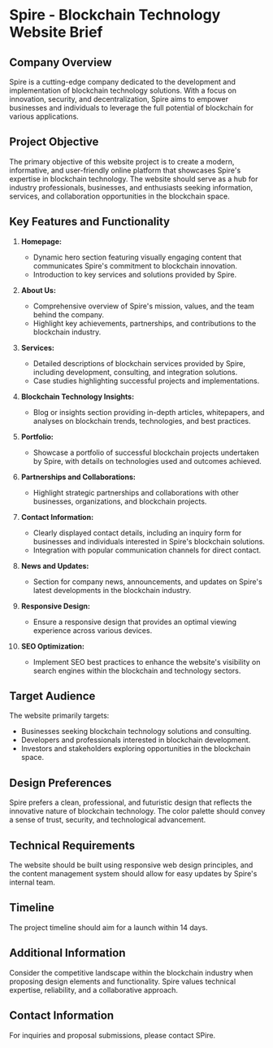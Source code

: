 # Spire - Blockchain Technology Website Brief

## Company Overview

Spire is a cutting-edge company dedicated to the development and implementation of blockchain technology solutions. With a focus on innovation, security, and decentralization, Spire aims to empower businesses and individuals to leverage the full potential of blockchain for various applications.

## Project Objective

The primary objective of this website project is to create a modern, informative, and user-friendly online platform that showcases Spire's expertise in blockchain technology. The website should serve as a hub for industry professionals, businesses, and enthusiasts seeking information, services, and collaboration opportunities in the blockchain space.

## Key Features and Functionality

1. **Homepage:**
   - Dynamic hero section featuring visually engaging content that communicates Spire's commitment to blockchain innovation.
   - Introduction to key services and solutions provided by Spire.

2. **About Us:**
   - Comprehensive overview of Spire's mission, values, and the team behind the company.
   - Highlight key achievements, partnerships, and contributions to the blockchain industry.

3. **Services:**
   - Detailed descriptions of blockchain services provided by Spire, including development, consulting, and integration solutions.
   - Case studies highlighting successful projects and implementations.

4. **Blockchain Technology Insights:**
   - Blog or insights section providing in-depth articles, whitepapers, and analyses on blockchain trends, technologies, and best practices.

5. **Portfolio:**
   - Showcase a portfolio of successful blockchain projects undertaken by Spire, with details on technologies used and outcomes achieved.

6. **Partnerships and Collaborations:**
   - Highlight strategic partnerships and collaborations with other businesses, organizations, and blockchain projects.

7. **Contact Information:**
   - Clearly displayed contact details, including an inquiry form for businesses and individuals interested in Spire's blockchain solutions.
   - Integration with popular communication channels for direct contact.

8. **News and Updates:**
   - Section for company news, announcements, and updates on Spire's latest developments in the blockchain industry.

9. **Responsive Design:**
   - Ensure a responsive design that provides an optimal viewing experience across various devices.

10. **SEO Optimization:**
    - Implement SEO best practices to enhance the website's visibility on search engines within the blockchain and technology sectors.

## Target Audience

The website primarily targets:
- Businesses seeking blockchain technology solutions and consulting.
- Developers and professionals interested in blockchain development.
- Investors and stakeholders exploring opportunities in the blockchain space.

## Design Preferences

Spire prefers a clean, professional, and futuristic design that reflects the innovative nature of blockchain technology. The color palette should convey a sense of trust, security, and technological advancement.

## Technical Requirements

The website should be built using responsive web design principles, and the content management system should allow for easy updates by Spire's internal team.

## Timeline

The project timeline should aim for a launch within 14 days.

## Additional Information

Consider the competitive landscape within the blockchain industry when proposing design elements and functionality. Spire values technical expertise, reliability, and a collaborative approach.

## Contact Information

For inquiries and proposal submissions, please contact SPire.
